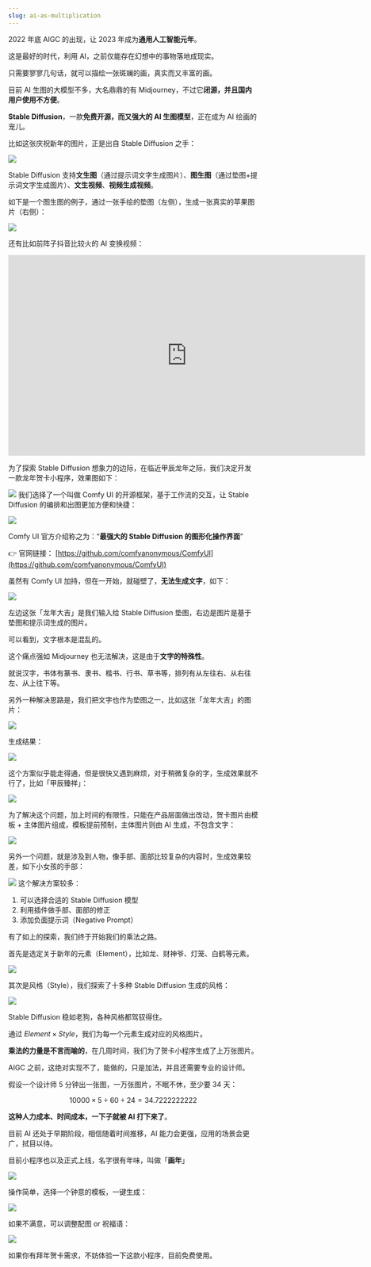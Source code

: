 ```yaml
---
slug: ai-as-multiplication
---
```


2022 年底 AIGC 的出现，让 2023 年成为**通用人工智能元年**。

这是最好的时代，利用 AI，之前仅能存在幻想中的事物落地成现实。

只需要寥寥几句话，就可以描绘一张斑斓的画，真实而又丰富的画。

目前 AI 生图的大模型不多，大名鼎鼎的有 Midjourney，不过它**闭源，并且国内用户使用不方便**。

**Stable Diffusion**，一款**免费开源，而又强大的 AI 生图模型**，正在成为 AI 绘画的宠儿。

比如这张庆祝新年的图片，正是出自 Stable Diffusion 之手：

![](https://img.wukaipeng.com/2024/02/04-113744-b06nB3-a0f200afc67f4519a1688e5553b06d02.webp)

Stable Diffusion 支持**文生图**（通过提示词文字生成图片）、**图生图**（通过垫图+提示词文字生成图片）、**文生视频**、**视频生成视频**。

如下是一个图生图的例子，通过一张手绘的垫图（左侧），生成一张真实的苹果图片（右侧）：

![](https://img.wukaipeng.com/2024/02/04-113800-7lkToh-c02282039963420ca629af80274b163b.png)

还有比如前阵子抖音比较火的 AI 变换视频：



<iframe width="720" height="405" frameborder="0" src="https://www.ixigua.com/iframe/7331579249955963442?autoplay=0" referrerpolicy="unsafe-url" allowfullscreen></iframe>




为了探索 Stable Diffusion 想象力的边际，在临近甲辰龙年之际，我们决定开发一款龙年贺卡小程序，效果图如下：

![](https://img.wukaipeng.com/2024/02/04-113807-IdzR4C-5ab4031e920a4f6b88ba0d1bd440a9fb.png)
我们选择了一个叫做 Comfy UI 的开源框架，基于工作流的交互，让 Stable Diffusion 的编排和出图更加方便和快捷：

![](https://img.wukaipeng.com/2024/02/04-113814-DN9Ljh-f87bf16543334912bf188ff443ba148e.png)

Comfy UI 官方介绍称之为：“**最强大的 Stable Diffusion 的图形化操作界面**”

👉 官网链接： [https://github.com/comfyanonymous/ComfyUI](https://github.com/comfyanonymous/ComfyUI)


虽然有 Comfy UI 加持，但在一开始，就碰壁了，**无法生成文字**，如下：

![](https://img.wukaipeng.com/2024/02/04-113832-3zUTJj-04-113819-eeqPwz-68510d5092d846f48bf6d74126a66951.jpeg)

左边这张「龙年大吉」是我们输入给 Stable Diffusion 垫图，右边是图片是基于垫图和提示词生成的图片。

可以看到，文字根本是混乱的。

这个痛点强如 Midjourney 也无法解决，这是由于**文字的特殊性**。

就说汉字，书体有篆书、隶书、楷书、行书、草书等，排列有从左往右、从右往左、从上往下等。

另外一种解决思路是，我们把文字也作为垫图之一，比如这张「龙年大吉」的图片：

![](https://img.wukaipeng.com/2024/02/04-113932-k0slDI-068b35eb5125425a964d5117a5bbf862.png)

生成结果：

![](https://img.wukaipeng.com/2024/02/04-113936-8aB6Kq-644cdee4e0294d9b9419a1ddd4e1fd4a.png)

这个方案似乎能走得通，但是很快又遇到麻烦，对于稍微复杂的字，生成效果就不行了，比如「甲辰臻祥」：

![](https://img.wukaipeng.com/2024/02/04-113942-fqj6OI-930ff501491649a2b5e690f7adb0ae56.png)

为了解决这个问题，加上时间的有限性，只能在产品层面做出改动，贺卡图片由模板 + 主体图片组成，模板提前预制，主体图片则由 AI 生成，不包含文字：


![](https://img.wukaipeng.com/2024/02/04-113946-u8tHhU-176624fa71034d168b277f051f28c04e.jpeg)

另外一个问题，就是涉及到人物，像手部、面部比较复杂的内容时，生成效果较差，如下小女孩的手部：

![](https://img.wukaipeng.com/2024/02/04-113951-gykFCB-82a2b592edb547bba6bbd3afe3852755.png)
这个解决方案较多：

1. 可以选择合适的 Stable Diffusion 模型
2. 利用插件做手部、面部的修正
3. 添加负面提示词（Negative Prompt）





有了如上的探索，我们终于开始我们的乘法之路。

首先是选定关于新年的元素（Element），比如龙、财神爷、灯笼、白鹤等元素。

![](https://img.wukaipeng.com/2024/02/04-113955-JpjovL-98c61e20a7aa4ae195b6a019a3c974b8.png)


其次是风格（Style），我们探索了十多种 Stable Diffusion 生成的风格：

![](https://img.wukaipeng.com/2024/02/04-114002-vYR82T-7037e66c97fb4561b5f4773b51d6b0dc.png)

Stable Diffusion 稳如老狗，各种风格都驾驭得住。

通过 $Element \times Style$，我们为每一个元素生成对应的风格图片。

**乘法的力量是不言而喻的**，在几周时间，我们为了贺卡小程序生成了上万张图片。


AIGC 之前，这绝对实现不了，能做的，只是加法，并且还需要专业的设计师。

假设一个设计师 5 分钟出一张图，一万张图片，不眠不休，至少要 34 天：

$$
10000 \times 5 \div 60 \div 24 = 34.7222222222
$$


**这种人力成本、时间成本，一下子就被 AI 打下来了**。

目前 AI 还处于早期阶段，相信随着时间推移，AI 能力会更强，应用的场景会更广，拭目以待。


目前小程序也以及正式上线，名字很有年味，叫做「**画年**」

![](https://img.wukaipeng.com/2024/02/04-114006-B8hT7A-d3518964160a4d19bce0b5085c1484f4.png)

操作简单，选择一个钟意的模板，一键生成：


![](https://img.wukaipeng.com/2024/02/04-114013-sktwSW-18483245df8a49ec861bc0f21a4df603.jpeg)


如果不满意，可以调整配图 or 祝福语：


![](https://img.wukaipeng.com/2024/02/04-114019-peTaMO-b0f0494aa31d4a7e90dae33adb0456a8.jpeg)

如果你有拜年贺卡需求，不妨体验一下这款小程序，目前免费使用。